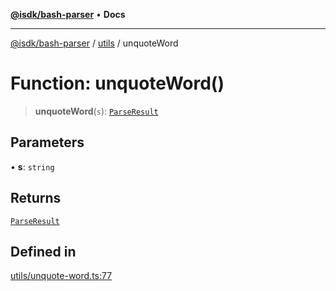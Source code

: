 [**@isdk/bash-parser**](../../../README.md) • **Docs**

***

[@isdk/bash-parser](../../../globals.md) / [utils](../README.md) / unquoteWord

# Function: unquoteWord()

> **unquoteWord**(`s`): [`ParseResult`](../type-aliases/ParseResult.md)

## Parameters

• **s**: `string`

## Returns

[`ParseResult`](../type-aliases/ParseResult.md)

## Defined in

[utils/unquote-word.ts:77](https://github.com/mattiasrunge/bash-parser/blob/98089d9104089a44eb5db425f3c3a8de14075f75/src/utils/unquote-word.ts#L77)
